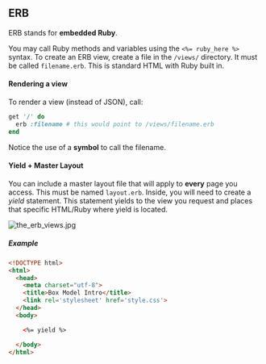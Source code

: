 ## ERB

ERB stands for **embedded Ruby**.

You may call Ruby methods and variables using the `<%= ruby_here %>` syntax. To create an ERB view, create a file in the `/views/` directory. It must be called `filename.erb`. This is standard HTML with Ruby built in.

#### Rendering a view

To render a view (instead of JSON), call:

```ruby
get '/' do
  erb :filename # this would point to /views/filename.erb
end
```

Notice the use of a **symbol** to call the filename.

#### Yield + Master Layout

You can include a master layout file that will apply to **every** page you access. This must be named `layout.erb`. Inside, you will need to create a *yield* statement. This statement yields to the view you request and places that specific HTML/Ruby where yield is located.

![the_erb_views.jpg](the_erb_views.jpg)

##### Example

```html
<!DOCTYPE html>
<html>
  <head>
    <meta charset="utf-8">
    <title>Box Model Intro</title>
    <link rel='stylesheet' href='style.css'>
  </head>
  <body>

    <%= yield %>

  </body>
</html>
```
